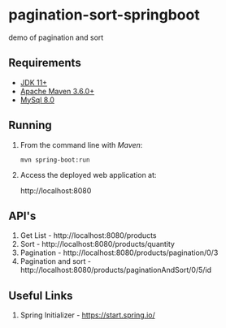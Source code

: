 # pagination-sort-springboot
demo of pagination and sort

## Requirements

* [JDK 11+](http://www.oracle.com/technetwork/java/javase/downloads/index.html)
* [Apache Maven 3.6.0+](https://maven.apache.org/download.cgi)
* [MySql 8.0](https://www.mysql.com/downloads/)


## Running


1. From the command line with *Maven*:

   `mvn spring-boot:run` 

1. Access the deployed web application at:

   http://localhost:8080
   
 ## API's
 1.  Get List - http://localhost:8080/products
 2.  Sort - http://localhost:8080/products/quantity
 3.  Pagination - http://localhost:8080/products/pagination/0/3
 4.  Pagination and sort - http://localhost:8080/products/paginationAndSort/0/5/id

## Useful Links
1. Spring Initializer - https://start.spring.io/




